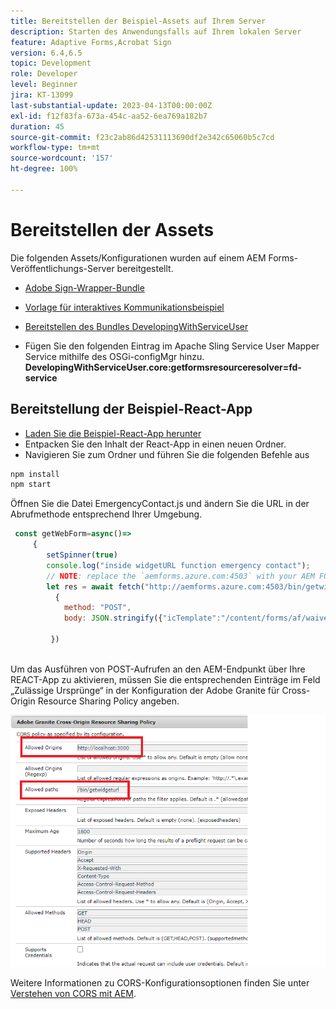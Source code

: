 ```yaml
---
title: Bereitstellen der Beispiel-Assets auf Ihrem Server
description: Starten des Anwendungsfalls auf Ihrem lokalen Server
feature: Adaptive Forms,Acrobat Sign
version: 6.4,6.5
topic: Development
role: Developer
level: Beginner
jira: KT-13099
last-substantial-update: 2023-04-13T00:00:00Z
exl-id: f12f83fa-673a-454c-aa52-6ea769a182b7
duration: 45
source-git-commit: f23c2ab86d42531113690df2e342c65060b5c7cd
workflow-type: tm+mt
source-wordcount: '157'
ht-degree: 100%

---
```


# Bereitstellen der Assets

Die folgenden Assets/Konfigurationen wurden auf einem AEM Forms-Veröffentlichungs-Server bereitgestellt.

* [Adobe Sign-Wrapper-Bundle](assets/AcrobatSign.core-1.0.0-SNAPSHOT.jar)

* [Vorlage für interaktives Kommunikationsbeispiel](assets/waiver-interactive-communication.zip)
* [Bereitstellen des Bundles DevelopingWithServiceUser](https://experienceleague.adobe.com/docs/experience-manager-learn/assets/developingwithserviceuser.zip?lang=de)
* Fügen Sie den folgenden Eintrag im Apache Sling Service User Mapper Service mithilfe des OSGi-configMgr hinzu.
  **DevelopingWithServiceUser.core:getformsresourceresolver=fd-service**

## Bereitstellung der Beispiel-React-App

* [Laden Sie die Beispiel-React-App herunter](assets/mult-step-form1.zip)
* Entpacken Sie den Inhalt der React-App in einen neuen Ordner.
* Navigieren Sie zum Ordner und führen Sie die folgenden Befehle aus

```java
npm install
npm start
```

Öffnen Sie die Datei EmergencyContact.js und ändern Sie die URL in der Abrufmethode entsprechend Ihrer Umgebung.


```javascript
 const getWebForm=async()=>
     {
        setSpinner(true)
        console.log("inside widgetURL function emergency contact");
        // NOTE: replace the `aemforms.azure.com:4503` with your AEM FORM server
        let res = await fetch("http://aemforms.azure.com:4503/bin/getwidgeturl",
          {
            method: "POST",
            body: JSON.stringify({"icTemplate":"/content/forms/af/waiver/waiver/channels/print","waiver":formData})
                     
         })
 
```

Um das Ausführen von POST-Aufrufen an den AEM-Endpunkt über Ihre REACT-App zu aktivieren, müssen Sie die entsprechenden Einträge im Feld „Zulässige Ursprünge“ in der Konfiguration der Adobe Granite für Cross-Origin Resource Sharing Policy angeben.

![cors-setting](assets/cors-settings.png)

Weitere Informationen zu CORS-Konfigurationsoptionen finden Sie unter [Verstehen von CORS mit AEM](https://experienceleague.adobe.com/docs/experience-manager-learn/foundation/security/understand-cross-origin-resource-sharing.html?lang=de).
